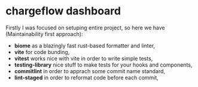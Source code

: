 # chargeflow dashboard

Firstly I was focused on setuping entire project, so here we have (Maintainability first approach):

- **biome** as a blazingly fast rust-based formatter and linter,
- **vite** for code bunding,
- **vitest** works nice with vite in order to write simple tests,
- **testing-library** nice stuff to make tests for your hooks and components,
- **commitlint** in order to apprach some commit name standard,
- **lint-staged** in order to reformat code before each commit,
